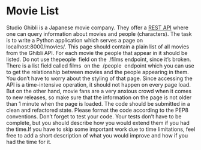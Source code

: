 # Movie List

  Studio Ghibli is a Japanese movie company. They offer a ​[REST API](https://ghibliapi.herokuapp.com/) where one can query
  information about movies and people (characters).
  The task is to write a Python application which serves a page on localhost:8000/movies/. This
  page should contain a plain list of all movies from the Ghibli API. For each movie the people that
  appear in it should be listed.
  Do not use the ​ people ​ field on the ​ /films​ endpoint, since it’s broken. There is a list field called
  films ​ on the ​ /people ​ endpoint which you can use to get the relationship between movies and
  the people appearing in them.
  You don’t have to worry about the styling of that page.
  Since accessing the API is a time-intensive operation, it should not happen on every page load.
  But on the other hand, movie fans are a very anxious crowd when it comes to new releases, so
  make sure that the information on the page is not older than 1 minute when the page is loaded.
  The code should be submitted in a clean and refactored state. Please format the code
  according to the PEP8 conventions.
  Don’t forget to test your code. Your tests don’t have to be complete, but you should describe
  how you would extend them if you had the time.If you have to skip some important work due to time limitations, feel free to add a short
  description of what you would improve and how if you had the time for it.
